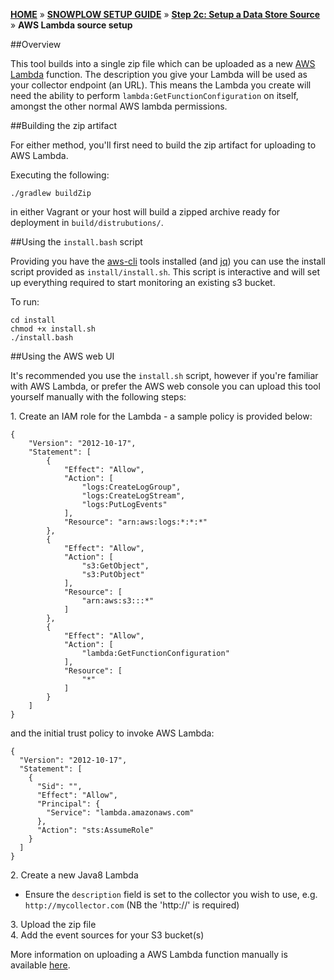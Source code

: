 [**HOME**](Home) » [**SNOWPLOW SETUP GUIDE**](Setting-up-Snowplow) » [**Step 2c: Setup a Data Store Source**](Setting-up-a-Data-Store-Source) » **AWS Lambda source setup**

##Overview

This tool builds into a single zip file which can be uploaded as a new [AWS Lambda](http://docs.aws.amazon.com/lambda/latest/dg/welcome.html) function. The description you give your Lambda will be used as your collector endpoint (an URL). This means the Lambda you create will need the ability to perform `lambda:GetFunctionConfiguration` on itself, amongst the other normal AWS lambda permissions.

##Building the zip artifact

For either method, you'll first need to build the zip artifact for uploading to AWS Lambda.

Executing the following:

```
./gradlew buildZip
```

in either Vagrant or your host will build a zipped archive ready for deployment in `build/distrubutions/`.

##Using the `install.bash` script

Providing you have the [aws-cli](http://docs.aws.amazon.com/cli/latest/userguide/installing.html) tools installed (and [jq](https://stedolan.github.io/jq/download/)) you can use the install script provided as `install/install.sh`. This script is interactive and will set up everything required to start monitoring an existing s3 bucket.

To run:

```
cd install
chmod +x install.sh
./install.bash
```

##Using the AWS web UI

It's recommended you use the `install.sh` script, however if you're familiar with AWS Lambda, or prefer the AWS web console you can upload this tool yourself manually with the following steps:

1.&nbsp;Create an IAM role for the Lambda - a sample policy is provided below:

```
{
    "Version": "2012-10-17",
    "Statement": [
        {
            "Effect": "Allow",
            "Action": [
                "logs:CreateLogGroup",
                "logs:CreateLogStream",
                "logs:PutLogEvents"
            ],
            "Resource": "arn:aws:logs:*:*:*"
        },
        {
            "Effect": "Allow",
            "Action": [
                "s3:GetObject",
                "s3:PutObject"
            ],
            "Resource": [
                "arn:aws:s3:::*"
            ]
        },
        {
            "Effect": "Allow",
            "Action": [
                "lambda:GetFunctionConfiguration"
            ],
            "Resource": [
                "*"
            ]
        }
    ]
}
```

and the initial trust policy to invoke AWS Lambda:

```
{
  "Version": "2012-10-17",
  "Statement": [
    {
      "Sid": "",
      "Effect": "Allow",
      "Principal": {
        "Service": "lambda.amazonaws.com"
      },
      "Action": "sts:AssumeRole"
    }
  ]
}
```

2.&nbsp;Create a new Java8 Lambda

- Ensure the `description` field is set to the collector you wish to use, e.g. `http://mycollector.com` (NB the 'http://' is required)

3.&nbsp;Upload the zip file  
4.&nbsp;Add the event sources for your S3 bucket(s)

More information on uploading a AWS Lambda function manually is available [here](http://docs.aws.amazon.com/lambda/latest/dg/with-s3.html).